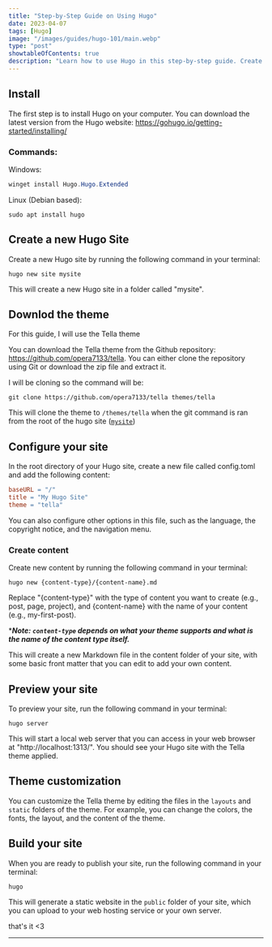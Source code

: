 ```yaml
---
title: "Step-by-Step Guide on Using Hugo"
date: 2023-04-07
tags: [Hugo]
image: "/images/guides/hugo-101/main.webp"
type: "post"
showtableOfContents: true
description: "Learn how to use Hugo in this step-by-step guide. Create a beautiful website easily with Hugo and any Hugo theme."
---
```


## Install
The first step is to install Hugo on your computer. You can download the latest version from the Hugo website: https://gohugo.io/getting-started/installing/

### Commands: 
Windows: 
```powershell
winget install Hugo.Hugo.Extended
```

Linux (Debian based): 
```
sudo apt install hugo
```

## Create a new Hugo Site
Create a new Hugo site by running the following command in your terminal:

```
hugo new site mysite
```

This will create a new Hugo site in a folder called "mysite".

## Downlod the theme
For this guide, I will use the Tella theme 

You can download the Tella theme from the Github repository: https://github.com/opera7133/tella. You can either clone the repository using Git or download the zip file and extract it.

I will be cloning so the command will be: 
```
git clone https://github.com/opera7133/tella themes/tella
```

This will clone the theme to ```/themes/tella``` when the git command is ran from the root of the hugo site ([```mysite```](/guides/hugo-101/#create-a-new-hugo-site))

## Configure your site
In the root directory of your Hugo site, create a new file called config.toml and add the following content:

```makefile
baseURL = "/"
title = "My Hugo Site"
theme = "tella"
```
You can also configure other options in this file, such as the language, the copyright notice, and the navigation menu.

### Create content
Create new content by running the following command in your terminal:
```
hugo new {content-type}/{content-name}.md
```

Replace "{content-type}" with the type of content you want to create (e.g., post, page, project), and {content-name} with the name of your content (e.g., my-first-post).

****Note: ```content-type``` depends on what your theme supports and what is the name of the content type itself.***

This will create a new Markdown file in the content folder of your site, with some basic front matter that you can edit to add your own content.

## Preview your site
To preview your site, run the following command in your terminal:
```
hugo server
```

This will start a local web server that you can access in your web browser at "http://localhost:1313/". You should see your Hugo site with the Tella theme applied.

## Theme customization 
You can customize the Tella theme by editing the files in the ```layouts``` and ```static``` folders of the theme. For example, you can change the colors, the fonts, the layout, and the content of the theme.

## Build your site
When you are ready to publish your site, run the following command in your terminal:
```
hugo
```
This will generate a static website in the ```public``` folder of your site, which you can upload to your web hosting service or your own server.

that's it <3

----

  